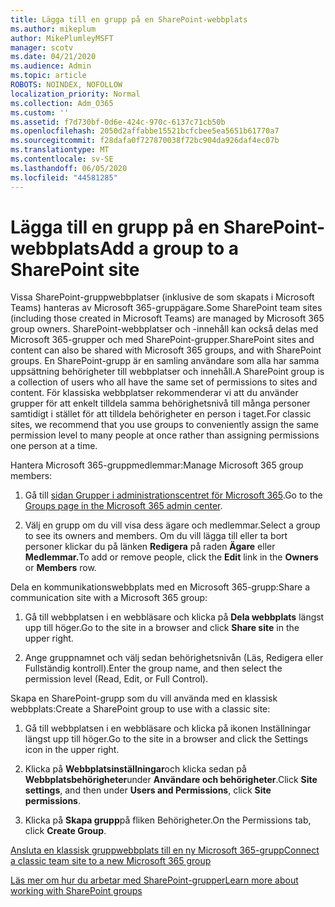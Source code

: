 ```yaml
---
title: Lägga till en grupp på en SharePoint-webbplats
ms.author: mikeplum
author: MikePlumleyMSFT
manager: scotv
ms.date: 04/21/2020
ms.audience: Admin
ms.topic: article
ROBOTS: NOINDEX, NOFOLLOW
localization_priority: Normal
ms.collection: Adm_O365
ms.custom: ''
ms.assetid: f7d730bf-0d6e-424c-970c-6137c71cb50b
ms.openlocfilehash: 2050d2affabbe15521bcfcbee5ea5651b61770a7
ms.sourcegitcommit: f28dafa0f727870038f72bc904da926daf4ec07b
ms.translationtype: MT
ms.contentlocale: sv-SE
ms.lasthandoff: 06/05/2020
ms.locfileid: "44581285"
---
```

# <a name="add-a-group-to-a-sharepoint-site"></a><span data-ttu-id="05f4f-102">Lägga till en grupp på en SharePoint-webbplats</span><span class="sxs-lookup"><span data-stu-id="05f4f-102">Add a group to a SharePoint site</span></span>

<span data-ttu-id="05f4f-103">Vissa SharePoint-gruppwebbplatser (inklusive de som skapats i Microsoft Teams) hanteras av Microsoft 365-gruppägare.</span><span class="sxs-lookup"><span data-stu-id="05f4f-103">Some SharePoint team sites (including those created in Microsoft Teams) are managed by Microsoft 365 group owners.</span></span> <span data-ttu-id="05f4f-104">SharePoint-webbplatser och -innehåll kan också delas med Microsoft 365-grupper och med SharePoint-grupper.</span><span class="sxs-lookup"><span data-stu-id="05f4f-104">SharePoint sites and content can also be shared with Microsoft 365 groups, and with SharePoint groups.</span></span> <span data-ttu-id="05f4f-105">En SharePoint-grupp är en samling användare som alla har samma uppsättning behörigheter till webbplatser och innehåll.</span><span class="sxs-lookup"><span data-stu-id="05f4f-105">A SharePoint group is a collection of users who all have the same set of permissions to sites and content.</span></span> <span data-ttu-id="05f4f-106">För klassiska webbplatser rekommenderar vi att du använder grupper för att enkelt tilldela samma behörighetsnivå till många personer samtidigt i stället för att tilldela behörigheter en person i taget.</span><span class="sxs-lookup"><span data-stu-id="05f4f-106">For classic sites, we recommend that you use groups to conveniently assign the same permission level to many people at once rather than assigning permissions one person at a time.</span></span>
  
<span data-ttu-id="05f4f-107">Hantera Microsoft 365-gruppmedlemmar:</span><span class="sxs-lookup"><span data-stu-id="05f4f-107">Manage Microsoft 365 group members:</span></span>
  
1. <span data-ttu-id="05f4f-108">Gå till [sidan Grupper i administrationscentret för Microsoft 365](https://portal.office.com/adminportal/home#/groups).</span><span class="sxs-lookup"><span data-stu-id="05f4f-108">Go to the [Groups page in the Microsoft 365 admin center](https://portal.office.com/adminportal/home#/groups).</span></span>
    
2. <span data-ttu-id="05f4f-109">Välj en grupp om du vill visa dess ägare och medlemmar.</span><span class="sxs-lookup"><span data-stu-id="05f4f-109">Select a group to see its owners and members.</span></span> <span data-ttu-id="05f4f-110">Om du vill lägga till eller ta bort personer klickar du på länken **Redigera** på raden **Ägare** eller **Medlemmar.**</span><span class="sxs-lookup"><span data-stu-id="05f4f-110">To add or remove people, click the **Edit** link in the **Owners** or **Members** row.</span></span> 
    
<span data-ttu-id="05f4f-111">Dela en kommunikationswebbplats med en Microsoft 365-grupp:</span><span class="sxs-lookup"><span data-stu-id="05f4f-111">Share a communication site with a Microsoft 365 group:</span></span>
  
1. <span data-ttu-id="05f4f-112">Gå till webbplatsen i en webbläsare och klicka på **Dela webbplats** längst upp till höger.</span><span class="sxs-lookup"><span data-stu-id="05f4f-112">Go to the site in a browser and click **Share site** in the upper right.</span></span> 
    
2. <span data-ttu-id="05f4f-113">Ange gruppnamnet och välj sedan behörighetsnivån (Läs, Redigera eller Fullständig kontroll).</span><span class="sxs-lookup"><span data-stu-id="05f4f-113">Enter the group name, and then select the permission level (Read, Edit, or Full Control).</span></span>
    
<span data-ttu-id="05f4f-114">Skapa en SharePoint-grupp som du vill använda med en klassisk webbplats:</span><span class="sxs-lookup"><span data-stu-id="05f4f-114">Create a SharePoint group to use with a classic site:</span></span>
  
1. <span data-ttu-id="05f4f-115">Gå till webbplatsen i en webbläsare och klicka på ikonen Inställningar längst upp till höger.</span><span class="sxs-lookup"><span data-stu-id="05f4f-115">Go to the site in a browser and click the Settings icon in the upper right.</span></span>
    
2. <span data-ttu-id="05f4f-116">Klicka på **Webbplatsinställningar**och klicka sedan på **Webbplatsbehörigheter**under **Användare och behörigheter**.</span><span class="sxs-lookup"><span data-stu-id="05f4f-116">Click **Site settings**, and then under **Users and Permissions**, click **Site permissions**.</span></span>
    
3. <span data-ttu-id="05f4f-117">Klicka på **Skapa grupp**på fliken Behörigheter.</span><span class="sxs-lookup"><span data-stu-id="05f4f-117">On the Permissions tab, click **Create Group**.</span></span>
    
[<span data-ttu-id="05f4f-118">Ansluta en klassisk gruppwebbplats till en ny Microsoft 365-grupp</span><span class="sxs-lookup"><span data-stu-id="05f4f-118">Connect a classic team site to a new Microsoft 365 group</span></span>](https://go.microsoft.com/fwlink/?linkid=2008654)
  
[<span data-ttu-id="05f4f-119">Läs mer om hur du arbetar med SharePoint-grupper</span><span class="sxs-lookup"><span data-stu-id="05f4f-119">Learn more about working with SharePoint groups</span></span>](https://go.microsoft.com/fwlink/?linkid=874658)
  

